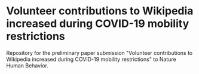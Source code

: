 # Volunteer contributions to Wikipedia increased during COVID-19 mobility restrictions
Repository for the preliminary paper submission "Volunteer contributions to Wikipedia increased during COVID-19 mobility restrictions" to Nature Human Behavior.
